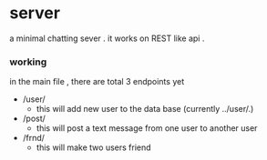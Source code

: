  # server 

a minimal chatting sever . it works on REST like api . 

### working 

in the main file , there are total 3 endpoints yet 

* /user/
    * this will add new user to the data base (currently ../user/.) 
* /post/
    * this will post a text message from one user to another user 
* /frnd/
    * this will make two users friend
